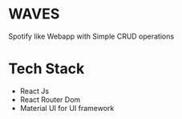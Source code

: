 # WAVES

Spotify like Webapp with Simple CRUD operations

# Tech Stack

- React Js
- React Router Dom
- Material UI for UI framework
